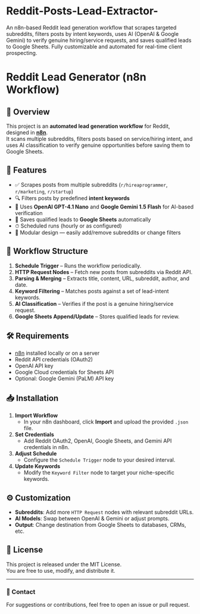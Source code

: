 # Reddit-Posts-Lead-Extractor-
An n8n-based Reddit lead generation workflow that scrapes targeted subreddits, filters posts by intent keywords, uses AI (OpenAI &amp; Google Gemini) to verify genuine hiring/service requests, and saves qualified leads to Google Sheets. Fully customizable and automated for real-time client prospecting.


# Reddit Lead Generator (n8n Workflow)

## 📌 Overview
This project is an **automated lead generation workflow** for Reddit, designed in **[n8n](https://n8n.io/)**.  
It scans multiple subreddits, filters posts based on service/hiring intent, and uses AI classification to verify genuine opportunities before saving them to Google Sheets.

## 🚀 Features
- ✅ Scrapes posts from multiple subreddits (`r/hireaprogrammer`, `r/marketing`, `r/startup`)
- 🔍 Filters posts by predefined **intent keywords**
- 🤖 Uses **OpenAI GPT-4.1 Nano** and **Google Gemini 1.5 Flash** for AI-based verification
- 📄 Saves qualified leads to **Google Sheets** automatically
- ⏱ Scheduled runs (hourly or as configured)
- 🔄 Modular design — easily add/remove subreddits or change filters

## 📂 Workflow Structure
1. **Schedule Trigger** – Runs the workflow periodically.
2. **HTTP Request Nodes** – Fetch new posts from subreddits via Reddit API.
3. **Parsing & Merging** – Extracts title, content, URL, subreddit, author, and date.
4. **Keyword Filtering** – Matches posts against a set of lead-intent keywords.
5. **AI Classification** – Verifies if the post is a genuine hiring/service request.
6. **Google Sheets Append/Update** – Stores qualified leads for review.

## 🛠 Requirements
- [n8n](https://n8n.io/) installed locally or on a server
- Reddit API credentials (OAuth2)
- OpenAI API key
- Google Cloud credentials for Sheets API
- Optional: Google Gemini (PaLM) API key

## 📥 Installation
1. **Import Workflow**  
   - In your n8n dashboard, click **Import** and upload the provided `.json` file.
2. **Set Credentials**  
   - Add Reddit OAuth2, OpenAI, Google Sheets, and Gemini API credentials in n8n.
3. **Adjust Schedule**  
   - Configure the `Schedule Trigger` node to your desired interval.
4. **Update Keywords**  
   - Modify the `Keyword Filter` node to target your niche-specific keywords.

## ⚙️ Customization
- **Subreddits**: Add more `HTTP Request` nodes with relevant subreddit URLs.
- **AI Models**: Swap between OpenAI & Gemini or adjust prompts.
- **Output**: Change destination from Google Sheets to databases, CRMs, etc.

## 📜 License
This project is released under the MIT License.  
You are free to use, modify, and distribute it.

---

### 📧 Contact
For suggestions or contributions, feel free to open an issue or pull request.
